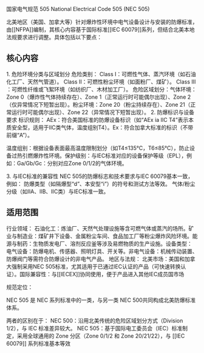 国家电气规范 505​
National Electrical Code 505 (NEC 505)​​

北美地区（美国、加拿大等）针对爆炸性环境中电气设备设计与安装的防爆标准，由[[NFPA]]编制，其核心内容基于国际标准[[IEC 60079]]系列，但结合北美本地法规要求进行调整。具体包括以下要点：

## 核心内容
​​1. 危险环境分类与区域划分​​
​​危险类别​​：
​​Class I​​：可燃性气体、蒸汽环境（如石油化工厂、天然气管道）。
​​Class II​​：可燃性粉尘环境（如面粉厂、煤矿）。
​​Class III​​：可燃性纤维或飞絮环境（如纺织厂、木材加工厂）。
​​危险区域划分​​：
​​气体环境​​：Zone 0（爆炸性气体持续存在）、Zone 1（正常运行时可能偶尔出现）、Zone 2（仅异常情况下短暂出现）。
​​粉尘环境​​：Zone 20（粉尘持续存在）、Zone 21（正常运行时可能偶尔出现）、Zone 22（异常情况下短暂出现）。
​​2. 防爆标识与设备要求​​
​​标识规则​​：
​​AEx​​：符合美国标准的防爆设备标识（如“AEx ia IIC T4”表示本质安全型，适用于IIC类气体，温度组别T4）。
​​Ex​​：符合加拿大标准的标识（不带前缀“A”）。

​​温度组别​​：根据设备表面最高温度限制划分（如T4≤135℃，T6≤85℃），防止设备过热引燃爆炸性环境。
​​保护级别​​：与IEC标准对应的设备保护等级（EPL），例如：
​​Ga/Gb/Gc​​：分别对应Zone 0/1/2的气体环境。

​​3. 与IEC标准的兼容性​​
NEC 505的防爆标志和技术要求与IEC 60079基本一致，例如：
防爆类型（如隔爆型“d”、本安型“i”）的符号和测试方法等效。
气体/粉尘分级（如IIA、IIB、IIC类）与IEC标准一致。
​​
## 适用范围​​
​​行业领域​​：
​​石油化工​​：炼油厂、天然气处理设施等含可燃气体或蒸汽的场所。
​​矿业与制造业​​：煤矿井下设备、金属粉尘车间、食品加工厂等粉尘爆炸风险环境。
​​能源与制药​​：生物质发电厂、溶剂反应釜等涉及易燃物质的生产设施。
​​设备类型​​：
​​电气设备​​：防爆电机、传感器、照明灯具、开关等。
​​非电气设备​​：机械传动装置、防爆阀门等需符合防爆设计的非电气产品。
​​
地区与法规​​：
​​北美市场​​：美国和加拿大强制采用NEC 505标准，尤其适用于已通过IEC认证的产品（可快速转换认证）。
​​国际兼容性​​：与[[IECEX]]协同使用，便于产品进入其他IEC成员国市场

规范定位​​：

NEC 505 是 NEC 系列标准中的一类，与另一类 ​​NEC 500​​ 共同构成北美防爆标准体系。

两者的区别在于：
​​NEC 500​​：沿用北美传统的危险区域划分方式（Division 1/2），与 IEC 标准差异较大。
​​NEC 505​​：基于国际电工委员会（IEC）标准制定，采用全球通用的 ​​Zone 分区​​（Zone 0/1/2 和 Zone 20/21/22），与 [[IEC 60079]] 系列标准基本等效